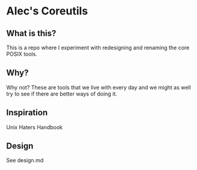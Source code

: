 # Alec's Coreutils

## What is this?
This is a repo where I experiment with redesigning and renaming the core POSIX tools.

## Why?
Why not? These are tools that we live with every day and we might as well try to see if there are better ways of doing it.

## Inspiration
Unix Haters Handbook

## Design
See design.md
